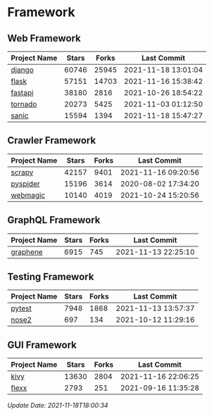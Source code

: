 # Framework

## Web Framework
| Project Name | Stars | Forks | Last Commit |
| ------------ | ----- | ----- | ----------- |
| [django](https://github.com/django/django) | 60746 | 25945 | 2021-11-18 13:01:04 |
| [flask](https://github.com/pallets/flask) | 57151 | 14703 | 2021-11-16 15:38:42 |
| [fastapi](https://github.com/tiangolo/fastapi) | 38180 | 2816 | 2021-10-26 18:54:22 |
| [tornado](https://github.com/tornadoweb/tornado) | 20273 | 5425 | 2021-11-03 01:12:50 |
| [sanic](https://github.com/sanic-org/sanic) | 15594 | 1394 | 2021-11-18 15:47:27 |

## Crawler Framework
| Project Name | Stars | Forks | Last Commit |
| ------------ | ----- | ----- | ----------- |
| [scrapy](https://github.com/scrapy/scrapy) | 42157 | 9401 | 2021-11-16 09:20:56 |
| [pyspider](https://github.com/binux/pyspider) | 15196 | 3614 | 2020-08-02 17:34:20 |
| [webmagic](https://github.com/code4craft/webmagic) | 10140 | 4019 | 2021-10-24 15:20:56 |

## GraphQL Framework
| Project Name | Stars | Forks | Last Commit |
| ------------ | ----- | ----- | ----------- |
| [graphene](https://github.com/graphql-python/graphene) | 6915 | 745 | 2021-11-13 22:25:10 |

## Testing Framework
| Project Name | Stars | Forks | Last Commit |
| ------------ | ----- | ----- | ----------- |
| [pytest](https://github.com/pytest-dev/pytest) | 7948 | 1868 | 2021-11-13 13:57:37 |
| [nose2](https://github.com/nose-devs/nose2) | 697 | 134 | 2021-10-12 11:29:16 |

## GUI Framework
| Project Name | Stars | Forks | Last Commit |
| ------------ | ----- | ----- | ----------- |
| [kivy](https://github.com/kivy/kivy) | 13630 | 2804 | 2021-11-16 22:06:25 |
| [flexx](https://github.com/flexxui/flexx) | 2793 | 251 | 2021-09-16 11:35:28 |

*Update Date: 2021-11-18T18:00:34*